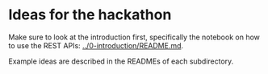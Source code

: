 # Ideas for the hackathon
Make sure to look at the introduction first, specifically the notebook on how
to use the REST APIs: [../0-introduction/README.md](0-introduction/README.md).

Example ideas are described in the READMEs of each subdirectory.
